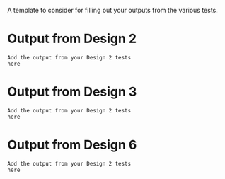 
A template to consider for filling out your
outputs from the various tests.

# Output from Design 2

```
Add the output from your Design 2 tests
here
```

# Output from Design 3

```
Add the output from your Design 2 tests
here
```

# Output from Design 6

```
Add the output from your Design 2 tests
here
```